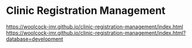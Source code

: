 # Clinic Registration Management

https://woolcock-imr.github.io/clinic-registration-management/index.html  
https://woolcock-imr.github.io/clinic-registration-management/index.html?database=development  
